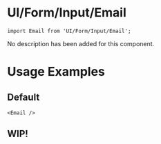 # UI/Form/Input/Email

```tsx
import Email from 'UI/Form/Input/Email';
```

No description has been added for this component.

# Usage Examples

## Default

```tsx
<Email />
```

## WIP!